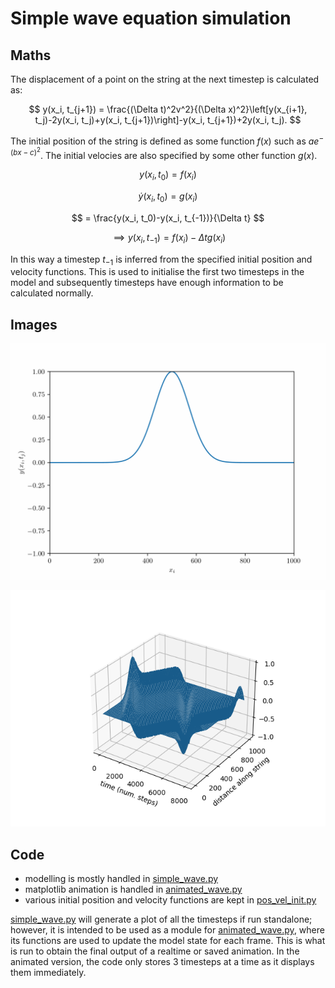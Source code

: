 # Simple wave equation simulation

## Maths


The displacement of a point on the string at the next timestep is calculated as:

$$
y(x_i, t_{j+1}) = \frac{(\Delta t)^2v^2}{(\Delta x)^2}\left[y(x_{i+1}, t_j)-2y(x_i, t_j)+y(x_i, t_{j+1})\right]-y(x_i, t_{j+1})+2y(x_i, t_j).
$$

The initial position of the string is defined as some function $f(x)$ such as $ae^{-(bx-c)^2}$. The initial velocies are also specified by some other function $g(x)$.

$$ y(x_i, t_0)=f(x_i) $$

$$ \dot{y}(x_i, t_0)=g(x_i) $$

$$ = \frac{y(x_i, t_0)-y(x_i, t_{-1})}{\Delta t} $$

$$ \implies y(x_i, t_{-1}) = f(x_i)-\Delta t g(x_i) $$

In this way a timestep $t_{-1}$ is inferred from the specified initial position and velocity functions. This is used to initialise the first two timesteps in the model and subsequently timesteps have enough information to be calculated normally.

## Images

![Looping animation of single wave](/images/wave_anim_loop.gif)

![Graph version of above example](/images/graph_wave.png)

## Code

- modelling is mostly handled in [simple_wave.py](/src/simple_wave.py)
- matplotlib animation is handled in [animated_wave.py](/src/animated_wave.py)
- various initial position and velocity functions are kept in [pos_vel_init.py](/src/pos_vel_init.py)

[simple_wave.py](/src/simple_wave.py) will generate a plot of all the timesteps if run standalone; however, it is intended to be used as a module for [animated_wave.py](/src/animated_wave.py), where its functions are used to update the model state for each frame. This is what is run to obtain the final output of a realtime or saved animation. In the animated version, the code only stores 3 timesteps at a time as it displays them immediately.